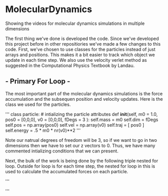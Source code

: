 # MolecularDynamics
Showing the videos for molecular dynamics simulations in multiple dimensions

The first thing we've done is developed the code. Since we've developed this project before in other repositiories we've made a few changes to this code. First, we've chosen to use classes for the particles instead of just arrays and positions. This makes it a bit easier to track which object we update in each time step. We also use the velocity verlet method as suggested in the Computational Physics Textbook by Landau. 

##  - Primary For Loop - 

The most important part of the molecular dynamics simulations is the force accumulation and the subsequen position and velocity updates. Here is the class we used for the particles. 

'''
class particle:
    # intializing the particle attributes 
    def __init__(self, m0 = 1.0, pos0 = [0,0,0], v0 = [0,0,0], fDegs = 3 ):
        self.mass = m0 
        self.dim = fDegs
        self.pos = np.array(pos0)
        self.vel = np.array(v0)
        self.traj = [ pos0 ]
        self.energy = .5 * m0 * nr(v0)**2
''' 

Note our natrual degrees of freedom will be 3, so if we want to go in two dimensions then we have to set our z vectors to 0. Thus, we have many commented intializing conditions that we can present. 



Next, the bulk of the work is being done by the following triple nested for loop. Outside for loop is for each time step, the nested for loop in this is used to calculate the accumulated forces on each particle. 

'''


'''
